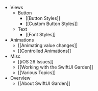 - Views
	- Button
	    - [[Button Styles]]
	    - [[Custom Button Styles]]
  - Text
    - [[Font Styles]]
- Animations
	* [[Animating value changes]]
	- [[Controlled Animations]]
- Misc
	- [[iOS 26 Issues]]
	- [[Working with the SwiftUI Garden]]
	- [[Various Topics]]
- Overview
	- [[About SwiftUI Garden]]